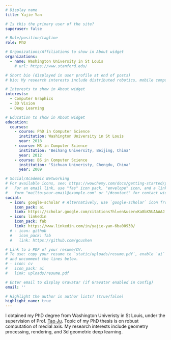 ```yaml
---
# Display name
title: Yajie Yan

# Is this the primary user of the site?
superuser: false

# Role/position/tagline
role: PhD

# Organizations/Affiliations to show in About widget
organizations:
  - name: Washington University in St Louis
    # url: https://www.stanford.edu/

# Short bio (displayed in user profile at end of posts)
# bio: My research interests include distributed robotics, mobile computing and programmable matter.

# Interests to show in About widget
interests:
  - Computer Graphics
  - 3D Vision
  - Deep Learning

# Education to show in About widget
education:
  courses:
    - course: PhD in Computer Science
      institution: Washington University in St Louis
      year: 2018
    - course: MS in Computer Science
      institution: 'Beihang University, Beijing, China'
      year: 2012
    - course: BS in Computer Science
      institution: 'Sichuan Univeristy, Chengdu, China'
      year: 2009

# Social/Academic Networking
# For available icons, see: https://wowchemy.com/docs/getting-started/page-builder/#icons
#   For an email link, use "fas" icon pack, "envelope" icon, and a link in the
#   form "mailto:your-email@example.com" or "/#contact" for contact widget.
social:
  - icon: google-scholar # Alternatively, use `google-scholar` icon from `ai` icon pack
    icon_pack: ai
    link: https://scholar.google.com/citations?hl=en&user=Ka8bX5UAAAAJ
  - icon: linkedin
    icon_pack: fab
    link: https://www.linkedin.com/in/yajie-yan-6ba00930/
  # - icon: github
  #   icon_pack: fab
  #   link: https://github.com/gcushen

# Link to a PDF of your resume/CV.
# To use: copy your resume to `static/uploads/resume.pdf`, enable `ai` icons in `params.toml`,
# and uncomment the lines below.
# - icon: cv
#   icon_pack: ai
#   link: uploads/resume.pdf

# Enter email to display Gravatar (if Gravatar enabled in Config)
email: ''

# Highlight the author in author lists? (true/false)
highlight_name: true
---
```


I obtained my PhD degree from Washington Univeristy in St Louis, under the supervision of Prof. [Tao Ju](https://www.cse.wustl.edu/~taoju/). Topic of my PhD thesis is on robust computation of medial axis. My research interests include geometry processing, rendering, and 3d geometric deep learning.

<!-- {{< icon name="download" pack="fas" >}} Download my {{< staticref "uploads/demo_resume.pdf" "newtab" >}}resumé{{< /staticref >}}. -->

